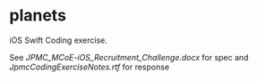 # planets
iOS Swift Coding exercise.

See <i>JPMC_MCoE-iOS_Recruitment_Challenge.docx</i> for spec and <i>JpmcCodingExerciseNotes.rtf</i> for response
